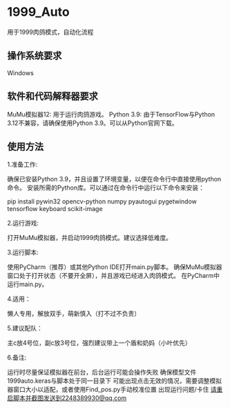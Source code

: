 # 1999_Auto
用于1999肉鸽模式，自动化流程

## 操作系统要求
Windows
## 软件和代码解释器要求
MuMu模拟器12: 用于运行肉鸽游戏。
Python 3.9: 由于TensorFlow与Python 3.12不兼容，请确保使用Python 3.9。可以从Python官网下载。
## 使用方法
1.准备工作:

确保已安装Python 3.9，并且设置了环境变量，以便在命令行中直接使用python命令。
安装所需的Python库。可以通过在命令行中运行以下命令来安装：

pip install pywin32 opencv-python numpy pyautogui pygetwindow tensorflow keyboard scikit-image

2.运行游戏:

打开MuMu模拟器，并启动1999肉鸽模式。建议选择低难度。

3.运行脚本:

使用PyCharm（推荐）或其他Python IDE打开main.py脚本。
确保MuMu模拟器窗口处于打开状态（不要开全屏），并且游戏已经进入肉鸽模式。
在PyCharm中运行main.py。

4.适用：

懒人专用，解放双手，萌新慎入（打不过不负责）

5.建议配队：

主c放4号位，副c放3号位，强烈建议带上一个盾和奶妈（小叶优先）

6.备注:

运行时尽量保证模拟器在前台，后台运行可能会操作失败
确保模型文件1999auto.keras与脚本处于同一目录下
可能出现点击无效的情况，需要调整模拟器窗口大小以适配，或者使用Find_pos.py手动校准位置
出现运行问题/卡住 请重启脚本并截图发送到2248389930@qq.com




